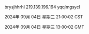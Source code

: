 brysjhhrhl 219.139.196.164 yqqlmgsycl

2024年 09月 04日 星期三 21:00:02 CST

2024年 09月 04日 星期三 13:00:02 GMT
